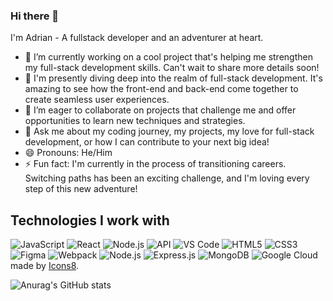   ### Hi there 👋

  I'm Adrian - A fullstack developer and an adventurer at heart.

- 🔭 I’m currently working on a cool project that's helping me strengthen my full-stack development skills. Can't wait to share more details soon!
- 🌱 I'm presently diving deep into the realm of full-stack development. It's amazing to see how the front-end and back-end come together to create seamless user experiences.
- 👯 I’m eager to collaborate on projects that challenge me and offer opportunities to learn new techniques and strategies.
- 💬 Ask me about my coding journey, my projects, my love for full-stack development, or how I can contribute to your next big idea!
- 😄 Pronouns: He/Him
- ⚡ Fun fact: I'm currently in the process of transitioning careers. Switching paths has been an exciting challenge, and I'm loving every step of this new adventure!
  
## Technologies I work with

![JavaScript](https://img.icons8.com/color/48/000000/javascript.png)
![React](https://img.icons8.com/color/48/000000/react-native.png)
![Node.js](https://img.icons8.com/color/48/000000/nodejs.png)
![API](https://img.icons8.com/ios/50/ffffff/api-settings.png)
![VS Code](https://img.icons8.com/color/48/000000/visual-studio-code-2019.png)
![HTML5](https://img.icons8.com/color/48/000000/html-5--v1.png)
![CSS3](https://img.icons8.com/color/48/000000/css3.png)
![Figma](https://img.icons8.com/color/48/000000/figma.png)
![Webpack](https://img.icons8.com/dusk/64/000000/webpack.png)
![Node.js](https://img.icons8.com/color/48/000000/nodejs.png)
![Express.js](https://img.icons8.com/color/48/000000/express.png)
![MongoDB](https://img.icons8.com/color/48/000000/mongodb.png)
![Google Cloud](https://img.icons8.com/color/48/000000/google-cloud.png)
made by [Icons8](https://www.icons8.com).

![Anurag's GitHub stats](https://github-readme-stats.vercel.app/api?username=amay0808&show_icons=true)


